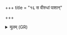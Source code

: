 +++
title = "१६ स वीरुधां पाशान्"

+++
<details><summary>मूलम् (GR)</summary>

(…) । +++(see 1abcd)+++  
स वीरुधां पाशान् (…) ॥ +++(see 1(e)fg)+++
</details>